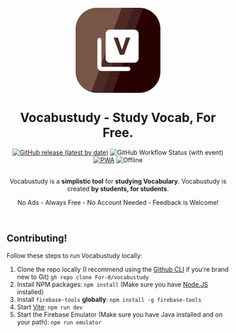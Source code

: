 <!DOCTYPE html>
<html lang="en">
    <body>
        <p align="center">
            <a href="https://vocabustudy.org/"><img src="https://raw.githubusercontent.com/For-0/vocabustudy/07eb2f7/public/icons/icon-192.png" align="center"></a>
        </p>
        <h1 align="center">Vocabustudy - Study Vocab, For Free.</h1>
        <div align="center" >
            <a href="https://vocabustudy.org/"><img src="https://img.shields.io/github/v/release/for-0/vocabustudy?label=latest%20version&amp;style=for-the-badge" alt="GitHub  release (latest by date)"></a>
            <img alt="GitHub Workflow Status (with event)" src="https://img.shields.io/github/actions/workflow/status/for-0/vocabustudy/lint.yml?event=push&label=lint&logo=eslint&style=for-the-badge">
            <br>
            <a href="https://web.dev/pwa/"><img src="https://img.shields.io/badge/PWA-Yes-green?style=for-the-badge" alt="PWA"></a>
            <img src="https://img.shields.io/badge/Offline-Supported-green?style=for-the-badge" alt="Offline">
            <br>
            <br>
            <p>Vocabustudy is a <b>simplistic tool</b> for <b>studying Vocabulary</b>. Vocabustudy is created <b>by students, for students</b>.</p>    
            <p>No Ads - Always Free - No Account Needed - Feedback is Welcome!</p>
        </div>
        <br>
        <h2>Contributing!</h2>
        <p>Follow these steps to run Vocabustudy locally:</p>
        <ol>
            <li>Clone the repo locally (I recommend using the <a href="https://cli.github.com/manual/">Github CLI</a> if you&#39;re brand new to Git)
                <code>gh repo clone For-0/vocabustudy</code>
            </li>
            <li>Install NPM packages: <code>npm install</code> (Make sure you have <a href="https://nodejs.org/en/">Node.JS</a> installed)</li>
            <li>Install <code>firebase-tools</code> <strong>globally</strong>: <code>npm install -g firebase-tools</code></li>
            <li>Start <a href="https://vitejs.dev/">Vite</a>: <code>npm run dev</code></li>
            <li>Start the Firebase Emulator (Make sure you have Java installed and on your path): <code>npm run emulator</code></li>
        </ol>
    </body>
</html>
